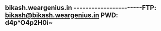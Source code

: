 bikash.weargenius.in
-----------------------FTP:
bikash@bikash.weargenius.in
PWD: d4p^O4p2H0i~
-----------------------
